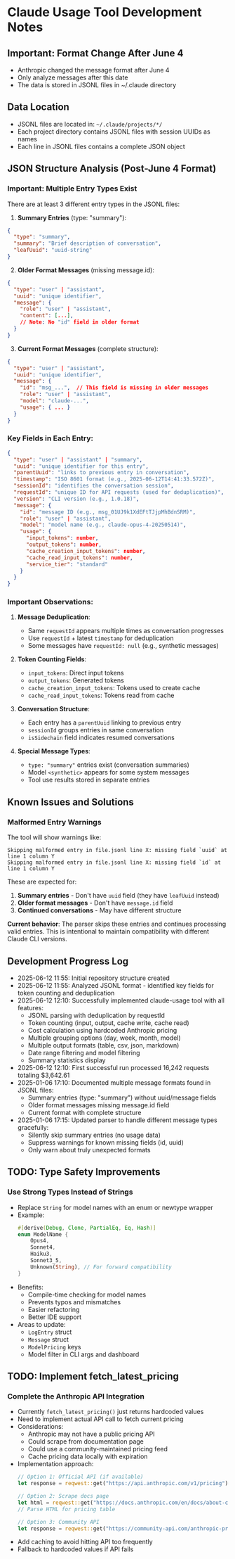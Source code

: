 # Claude Usage Tool Development Notes

## Important: Format Change After June 4
- Anthropic changed the message format after June 4
- Only analyze messages after this date
- The data is stored in JSONL files in ~/.claude directory

## Data Location
- JSONL files are located in: `~/.claude/projects/*/`
- Each project directory contains JSONL files with session UUIDs as names
- Each line in JSONL files contains a complete JSON object

## JSON Structure Analysis (Post-June 4 Format)

### Important: Multiple Entry Types Exist

There are at least 3 different entry types in the JSONL files:

1. **Summary Entries** (type: "summary"):
```json
{
  "type": "summary",
  "summary": "Brief description of conversation",
  "leafUuid": "uuid-string"
}
```

2. **Older Format Messages** (missing message.id):
```json
{
  "type": "user" | "assistant",
  "uuid": "unique identifier",
  "message": {
    "role": "user" | "assistant",
    "content": [...],
    // Note: No "id" field in older format
  }
}
```

3. **Current Format Messages** (complete structure):
```json
{
  "type": "user" | "assistant",
  "uuid": "unique identifier",
  "message": {
    "id": "msg_...",  // This field is missing in older messages
    "role": "user" | "assistant",
    "model": "claude-...",
    "usage": { ... }
  }
}
```

### Key Fields in Each Entry:
```json
{
  "type": "user" | "assistant" | "summary",
  "uuid": "unique identifier for this entry",
  "parentUuid": "links to previous entry in conversation",
  "timestamp": "ISO 8601 format (e.g., 2025-06-12T14:41:33.572Z)",
  "sessionId": "identifies the conversation session",
  "requestId": "unique ID for API requests (used for deduplication)",
  "version": "CLI version (e.g., 1.0.18)",
  "message": {
    "id": "message ID (e.g., msg_01UJ9k1XdEFtTJjpMhBdnSRM)",
    "role": "user" | "assistant",
    "model": "model name (e.g., claude-opus-4-20250514)",
    "usage": {
      "input_tokens": number,
      "output_tokens": number,
      "cache_creation_input_tokens": number,
      "cache_read_input_tokens": number,
      "service_tier": "standard"
    }
  }
}
```

### Important Observations:

1. **Message Deduplication**: 
   - Same `requestId` appears multiple times as conversation progresses
   - Use `requestId` + latest `timestamp` for deduplication
   - Some messages have `requestId: null` (e.g., synthetic messages)

2. **Token Counting Fields**:
   - `input_tokens`: Direct input tokens
   - `output_tokens`: Generated tokens
   - `cache_creation_input_tokens`: Tokens used to create cache
   - `cache_read_input_tokens`: Tokens read from cache

3. **Conversation Structure**:
   - Each entry has a `parentUuid` linking to previous entry
   - `sessionId` groups entries in same conversation
   - `isSidechain` field indicates resumed conversations

4. **Special Message Types**:
   - `type: "summary"` entries exist (conversation summaries)
   - Model `<synthetic>` appears for some system messages
   - Tool use results stored in separate entries

## Known Issues and Solutions

### Malformed Entry Warnings

The tool will show warnings like:
```
Skipping malformed entry in file.jsonl line X: missing field `uuid` at line 1 column Y
Skipping malformed entry in file.jsonl line X: missing field `id` at line 1 column Y
```

These are expected for:
1. **Summary entries** - Don't have `uuid` field (they have `leafUuid` instead)
2. **Older format messages** - Don't have `message.id` field
3. **Continued conversations** - May have different structure

**Current behavior**: The parser skips these entries and continues processing valid entries. This is intentional to maintain compatibility with different Claude CLI versions.

## Development Progress Log
- 2025-06-12 11:55: Initial repository structure created
- 2025-06-12 11:55: Analyzed JSONL format - identified key fields for token counting and deduplication
- 2025-06-12 12:10: Successfully implemented claude-usage tool with all features:
  - JSONL parsing with deduplication by requestId
  - Token counting (input, output, cache write, cache read)
  - Cost calculation using hardcoded Anthropic pricing
  - Multiple grouping options (day, week, month, model)
  - Multiple output formats (table, csv, json, markdown)
  - Date range filtering and model filtering
  - Summary statistics display
- 2025-06-12 12:10: First successful run processed 16,242 requests totaling $3,642.61
- 2025-01-06 17:10: Documented multiple message formats found in JSONL files:
  - Summary entries (type: "summary") without uuid/message fields
  - Older format messages missing message.id field
  - Current format with complete structure
- 2025-01-06 17:15: Updated parser to handle different message types gracefully:
  - Silently skip summary entries (no usage data)
  - Suppress warnings for known missing fields (id, uuid)
  - Only warn about truly unexpected formats

## TODO: Type Safety Improvements

### Use Strong Types Instead of Strings
- Replace `String` for model names with an enum or newtype wrapper
- Example:
  ```rust
  #[derive(Debug, Clone, PartialEq, Eq, Hash)]
  enum ModelName {
      Opus4,
      Sonnet4,
      Haiku3,
      Sonnet3_5,
      Unknown(String), // For forward compatibility
  }
  ```
- Benefits:
  - Compile-time checking for model names
  - Prevents typos and mismatches
  - Easier refactoring
  - Better IDE support
- Areas to update:
  - `LogEntry` struct
  - `Message` struct
  - `ModelPricing` keys
  - Model filter in CLI args and dashboard

## TODO: Implement fetch_latest_pricing

### Complete the Anthropic API Integration
- Currently `fetch_latest_pricing()` just returns hardcoded values
- Need to implement actual API call to fetch current pricing
- Considerations:
  - Anthropic may not have a public pricing API
  - Could scrape from documentation page
  - Could use a community-maintained pricing feed
  - Cache pricing data locally with expiration
- Implementation approach:
  ```rust
  // Option 1: Official API (if available)
  let response = reqwest::get("https://api.anthropic.com/v1/pricing").await?;
  
  // Option 2: Scrape docs page
  let html = reqwest::get("https://docs.anthropic.com/en/docs/about-claude/models").await?;
  // Parse HTML for pricing table
  
  // Option 3: Community API
  let response = reqwest::get("https://community-api.com/anthropic-pricing").await?;
  ```
- Add caching to avoid hitting API too frequently
- Fallback to hardcoded values if API fails